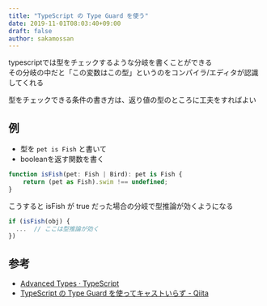 ```yaml
---
title: "TypeScript の Type Guard を使う"
date: 2019-11-01T08:03:40+09:00
draft: false
author: sakamossan
---
```


typescriptでは型をチェックするような分岐を書くことができる  
その分岐の中だと「この変数はこの型」というのをコンパイラ/エディタが認識してくれる

型をチェックできる条件の書き方は、返り値の型のところに工夫をすればよい

## 例

- 型を `pet is Fish` と書いて
- booleanを返す関数を書く

```ts
function isFish(pet: Fish | Bird): pet is Fish {
    return (pet as Fish).swim !== undefined;
}
```

こうすると isFish が true だった場合の分岐で型推論が効くようになる


```ts
if (isFish(obj) {
  ...  // ここは型推論が効く
})
```


## 参考

- [Advanced Types · TypeScript](https://www.typescriptlang.org/docs/handbook/advanced-types.html#user-defined-type-guards)
- [TypeScript の Type Guard を使ってキャストいらず - Qiita](https://qiita.com/propella/items/33433278497f290ceadb)

